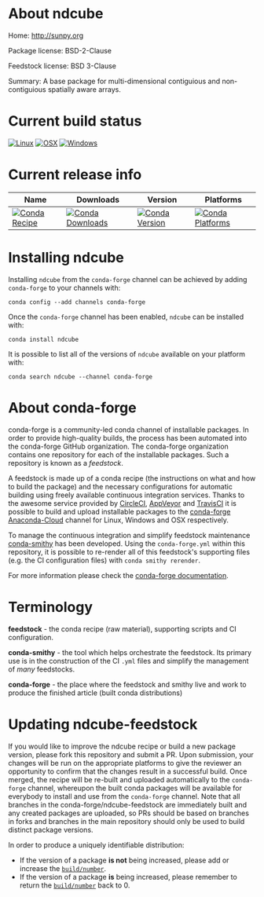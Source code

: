About ndcube
============

Home: http://sunpy.org

Package license: BSD-2-Clause

Feedstock license: BSD 3-Clause

Summary: A base package for multi-dimensional contiguious and non-contiguious spatially aware arrays.



Current build status
====================

[![Linux](https://img.shields.io/circleci/project/github/conda-forge/ndcube-feedstock/master.svg?label=Linux)](https://circleci.com/gh/conda-forge/ndcube-feedstock)
[![OSX](https://img.shields.io/travis/conda-forge/ndcube-feedstock/master.svg?label=macOS)](https://travis-ci.org/conda-forge/ndcube-feedstock)
[![Windows](https://img.shields.io/appveyor/ci/conda-forge/ndcube-feedstock/master.svg?label=Windows)](https://ci.appveyor.com/project/conda-forge/ndcube-feedstock/branch/master)

Current release info
====================

| Name | Downloads | Version | Platforms |
| --- | --- | --- | --- |
| [![Conda Recipe](https://img.shields.io/badge/recipe-ndcube-green.svg)](https://anaconda.org/conda-forge/ndcube) | [![Conda Downloads](https://img.shields.io/conda/dn/conda-forge/ndcube.svg)](https://anaconda.org/conda-forge/ndcube) | [![Conda Version](https://img.shields.io/conda/vn/conda-forge/ndcube.svg)](https://anaconda.org/conda-forge/ndcube) | [![Conda Platforms](https://img.shields.io/conda/pn/conda-forge/ndcube.svg)](https://anaconda.org/conda-forge/ndcube) |

Installing ndcube
=================

Installing `ndcube` from the `conda-forge` channel can be achieved by adding `conda-forge` to your channels with:

```
conda config --add channels conda-forge
```

Once the `conda-forge` channel has been enabled, `ndcube` can be installed with:

```
conda install ndcube
```

It is possible to list all of the versions of `ndcube` available on your platform with:

```
conda search ndcube --channel conda-forge
```


About conda-forge
=================

conda-forge is a community-led conda channel of installable packages.
In order to provide high-quality builds, the process has been automated into the
conda-forge GitHub organization. The conda-forge organization contains one repository
for each of the installable packages. Such a repository is known as a *feedstock*.

A feedstock is made up of a conda recipe (the instructions on what and how to build
the package) and the necessary configurations for automatic building using freely
available continuous integration services. Thanks to the awesome service provided by
[CircleCI](https://circleci.com/), [AppVeyor](http://www.appveyor.com/)
and [TravisCI](https://travis-ci.org/) it is possible to build and upload installable
packages to the [conda-forge](https://anaconda.org/conda-forge)
[Anaconda-Cloud](http://docs.anaconda.org/) channel for Linux, Windows and OSX respectively.

To manage the continuous integration and simplify feedstock maintenance
[conda-smithy](http://github.com/conda-forge/conda-smithy) has been developed.
Using the ``conda-forge.yml`` within this repository, it is possible to re-render all of
this feedstock's supporting files (e.g. the CI configuration files) with ``conda smithy rerender``.

For more information please check the [conda-forge documentation](https://conda-forge.org/docs/).

Terminology
===========

**feedstock** - the conda recipe (raw material), supporting scripts and CI configuration.

**conda-smithy** - the tool which helps orchestrate the feedstock.
                   Its primary use is in the construction of the CI ``.yml`` files
                   and simplify the management of *many* feedstocks.

**conda-forge** - the place where the feedstock and smithy live and work to
                  produce the finished article (built conda distributions)


Updating ndcube-feedstock
=========================

If you would like to improve the ndcube recipe or build a new
package version, please fork this repository and submit a PR. Upon submission,
your changes will be run on the appropriate platforms to give the reviewer an
opportunity to confirm that the changes result in a successful build. Once
merged, the recipe will be re-built and uploaded automatically to the
`conda-forge` channel, whereupon the built conda packages will be available for
everybody to install and use from the `conda-forge` channel.
Note that all branches in the conda-forge/ndcube-feedstock are
immediately built and any created packages are uploaded, so PRs should be based
on branches in forks and branches in the main repository should only be used to
build distinct package versions.

In order to produce a uniquely identifiable distribution:
 * If the version of a package **is not** being increased, please add or increase
   the [``build/number``](http://conda.pydata.org/docs/building/meta-yaml.html#build-number-and-string).
 * If the version of a package **is** being increased, please remember to return
   the [``build/number``](http://conda.pydata.org/docs/building/meta-yaml.html#build-number-and-string)
   back to 0.